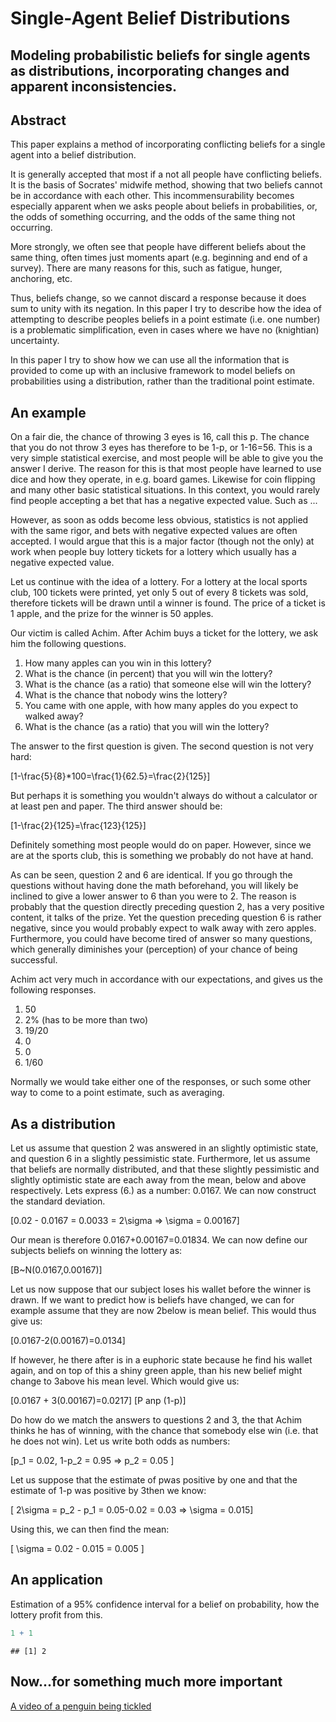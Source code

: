 Single-Agent Belief Distributions
========================================================
Modeling probabilistic beliefs for single agents as distributions, incorporating changes and apparent inconsistencies.
--------------------------------------------------------

Abstract
--------------------------------------------------------
This paper explains a method of incorporating conflicting beliefs for a single agent into a belief distribution.

It is generally accepted that most if a not all people have conflicting beliefs. It is the basis of Socrates' midwife method, showing that two beliefs cannot be in accordance with each other. This incommensurability becomes especially apparent when we asks people about beliefs in probabilities, or, the odds of something occurring, and the odds of the same thing not occurring.

More strongly, we often see that people have different beliefs about the same thing, often times just moments apart (e.g. beginning and end of a survey). There are many reasons for this, such as fatigue, hunger, anchoring, etc.

Thus, beliefs change, so we cannot discard a response because it does sum to unity with its negation. In this paper I try to describe how the idea of attempting to describe peoples beliefs in a point estimate (i.e. one number) is a problematic simplification, even in cases where we have no (knightian) uncertainty.

In this paper I try to show how we can use all the information that is provided to come up with an inclusive framework to model beliefs on probabilities using a distribution, rather than the traditional point estimate.

An example
--------------------------------------------------------
On a fair die, the chance of throwing 3 eyes is 16, call this p. The chance that you do not throw 3 eyes has therefore to be 1-p, or 1-16=56. This is a very simple statistical exercise, and most people will be able to give you the answer I derive. The reason for this is that most people have learned to use dice and how they operate, in e.g. board games. Likewise for coin flipping and many other basic statistical situations. In this context, you would rarely find people accepting a bet that has a negative expected value. Such as ...

However, as soon as odds become less obvious, statistics is not applied with the same rigor, and bets with negative expected values are often accepted. I would argue that this is a major factor (though not the only) at work when people buy lottery tickets for a lottery which usually has a negative expected value.

Let us continue with the idea of a lottery. For a lottery at the local sports club, 100 tickets were printed, yet only 5 out of every 8 tickets was sold, therefore tickets will be drawn until a winner is found. The price of a ticket is 1 apple, and the prize for the winner is 50 apples.

Our victim is called Achim. After Achim buys a ticket for the lottery, we ask him the following questions.

1. How many apples can you win in this lottery?
2. What is the chance (in percent) that you will win the lottery?
3. What is the chance (as a ratio) that someone else will win the lottery?
4. What is the chance that nobody wins the lottery?
5. You came with one apple, with how many apples do you expect to walked away?
6. What is the chance (as a ratio) that you will win the lottery?

The answer to the first question is given. The second question is not very hard:

\[1-\frac{5}{8}*100=\frac{1}{62.5}=\frac{2}{125}\]

But perhaps it is something you wouldn't always do without a calculator or at least pen and paper. The third answer should be:

\[1-\frac{2}{125}=\frac{123}{125}\]

Definitely something most people would do on paper. However, since we are at the sports club, this is something we probably do not have at hand.

As can be seen, question 2 and 6 are identical. If you go through the questions without having done the math beforehand, you will likely be inclined to give a lower answer to 6 than you were to 2. The reason is probably that the question directly preceding question 2, has a very positive content, it talks of the prize. Yet the question preceding question 6 is rather negative, since you would probably expect to walk away with zero apples. Furthermore, you could have become tired of answer so many questions, which generally diminishes your (perception) of your chance of being successful.

Achim act very much in accordance with our expectations, and gives us the following responses.

1. 50
2. 2% (has to be more than two)
3. 19/20
4. 0
5. 0
6. 1/60

Normally we would take either one of the responses, or such some other way to come to a point estimate, such as averaging. 

As a distribution
--------------------------------------------------------
Let us assume that question 2 was answered in an slightly optimistic state, and question 6 in a slightly pessimistic state. Furthermore, let us assume that beliefs are normally distributed, and that these slightly pessimistic and slightly optimistic state are each away from the mean, below and above respectively. Lets express (6.) as a number: 0.0167. We can now construct the standard deviation.

\[0.02 - 0.0167 = 0.0033 = 2\sigma => \sigma = 0.00167\]

Our mean is therefore 0.0167+0.00167=0.01834. We can now define our subjects beliefs on winning the lottery as:

\[B~N(0.0167,0.00167)\]

Let us now suppose that our subject loses his wallet before the winner is drawn. If we want to predict how is beliefs have changed, we can for example assume that they are now 2below is mean belief. This would thus give us:

\[0.0167-2(0.00167)=0.0134\]

If however, he there after is in a euphoric state because he find his wallet again, and on top of this a shiny green apple, than his new belief might change to 3above his mean level. Which would give us:

\[0.0167 + 3(0.00167)=0.0217\]
\[P anp (1-p)\]

Do how do we match the answers to questions 2 and 3, the that Achim thinks he has of winning, with the chance that somebody else win (i.e. that he does not win). Let us write both odds as numbers:

\[p_1 = 0.02, 1-p_2 = 0.95 => p_2 = 0.05 \]

Let us suppose that the estimate of pwas positive by one and that the estimate of 1-p was positive by 3then we know:

\[ 2\sigma = p_2 - p_1 = 0.05-0.02 = 0.03 => \sigma = 0.015\]

Using this, we can then find the mean:

\[ \sigma = 0.02 - 0.015 = 0.005 \]

An application
--------------------------------------------------------
Estimation of a 95% confidence interval for a belief on probability, how the lottery profit from this.


```r
1 + 1
```

```
## [1] 2
```


Now...for something much more important
--------------------------------------------------------
[A video of a penguin being tickled](http://www.youtube.com/watch?v=FVwtTrlPSSk)
